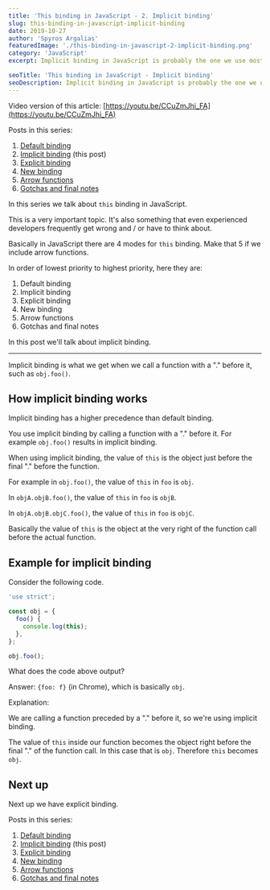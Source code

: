 ```yaml
---
title: 'This binding in JavaScript - 2. Implicit binding'
slug: this-binding-in-javascript-implicit-binding
date: 2019-10-27
author: 'Spyros Argalias'
featuredImage: './this-binding-in-javascript-2-implicit-binding.png'
category: 'JavaScript'
excerpt: Implicit binding in JavaScript is probably the one we use most often. Let's see how it works.

seoTitle: 'This binding in JavaScript - Implicit binding'
seoDescription: Implicit binding in JavaScript is probably the one we use most often. Let's see how it works.
---
```


Video version of this article: [https://youtu.be/CCuZmJhi_FA](https://youtu.be/CCuZmJhi_FA)

Posts in this series:

1. [Default binding](/blog/this-binding-in-javascript-default-binding/)
2. [Implicit binding](/blog/this-binding-in-javascript-implicit-binding/) (this post)
3. [Explicit binding](/blog/this-binding-in-javascript-explicit-binding/)
4. [New binding](/blog/this-binding-in-javascript-new-binding/)
5. [Arrow functions](/blog/this-binding-in-javascript-arrow-functions/)
6. [Gotchas and final notes](/blog/this-binding-in-javascript-gotchas-and-final-notes/)

In this series we talk about `this` binding in JavaScript.

This is a very important topic. It's also something that even experienced developers frequently get wrong and / or have to think about.

Basically in JavaScript there are 4 modes for `this` binding. Make that 5 if we include arrow functions.

In order of lowest priority to highest priority, here they are:

1. Default binding
2. Implicit binding
3. Explicit binding
4. New binding
5. Arrow functions
6. Gotchas and final notes

In this post we'll talk about implicit binding.

---

Implicit binding is what we get when we call a function with a "." before it, such as `obj.foo()`.

## How implicit binding works

Implicit binding has a higher precedence than default binding.

You use implicit binding by calling a function with a "." before it. For example `obj.foo()` results in implicit binding.

When using implicit binding, the value of `this` is the object just before the final "." before the function.

For example in `obj.foo()`, the value of `this` in `foo` is `obj`.

In `objA.objB.foo()`, the value of `this` in `foo` is `objB`.

In `objA.objB.objC.foo()`, the value of `this` in `foo` is `objC`.

Basically the value of `this` is the object at the very right of the function call before the actual function.

## Example for implicit binding

Consider the following code.

```js
'use strict';

const obj = {
  foo() {
    console.log(this);
  },
};

obj.foo();
```

What does the code above output?

Answer: `{foo: f}` (in Chrome), which is basically `obj`.

Explanation:

We are calling a function preceded by a "." before it, so we're using implicit binding.

The value of `this` inside our function becomes the object right before the final "." of the function call. In this case that is `obj`. Therefore `this` becomes `obj`.

## Next up

Next up we have explicit binding.

Posts in this series:

1. [Default binding](/blog/this-binding-in-javascript-default-binding/)
2. [Implicit binding](/blog/this-binding-in-javascript-implicit-binding/) (this post)
3. [Explicit binding](/blog/this-binding-in-javascript-explicit-binding/)
4. [New binding](/blog/this-binding-in-javascript-new-binding/)
5. [Arrow functions](/blog/this-binding-in-javascript-arrow-functions/)
6. [Gotchas and final notes](/blog/this-binding-in-javascript-gotchas-and-final-notes/)
